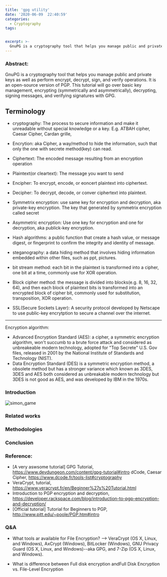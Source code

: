 ```yaml
---
title: 'gpg utility'
date: '2020-06-09  22:40:59'
categories:
  - Cryptography
tags:


excerpt: >-
  GnuPG is a cryptography tool that helps you manage public and private keys as well as perform encrypt, decrypt, sign, and verify operations. It is an open-source version of PGP. This tutorial will go over basic key management, encrypting (symmetrically and asymmetrically), decrypting, signing messages, and verifying signatures with GPG.
---
```


### Abstract: 
GnuPG is a cryptography tool that helps you manage public and private keys as well as perform encrypt, decrypt, sign, and verify operations. It is an open-source version of PGP. This tutorial will go over basic key management, encrypting (symmetrically and asymmetrically), decrypting, signing messages, and verifying signatures with GPG.
## Terminology
* cryptography: The process to secure information and make it unreadable without special knowledge or a key. E.g. ATBAH cipher, Caesar Cipher, Cardan grille, 
* Encrytion: aka Cipher, a way/method to hide the information, such that only the one with secrete method(key) can read.
* Ciphertext: The encoded message resulting from an encryption operation
* Plaintext(or cleartext): The message you want to send
* Encipher: To encrypt, encode, or eoncert plaintext into ciphertext.
* Decipher: To decrypt, decode, or conver ciphertext into plaintext.
* Symmetrix encryption: use same key for encryption and decryption, aka private-key encryption. The key that generated by symmetrix encryption called secret
* Asymmetric encryption: Use one key for encryption and one for decryption, aka publick-key encryption.
* Hash algorithms: a public function that create a hash value, or message digest, or fingerprint to confirm the integrity and identity of message.
* steganography: a data hiding method that involves hiding information embedded within other files, such as ppt, pictures.
  



* bit stream method: each bit in the plaintext is transformed into a cipher, one bit at a time, commonly use for XOR operation.
* Block cipher method: the message is divided into blocks(e.g. 8, 16, 32, 64), and then each block of plaintext bits is transformed into an encrypted block of cipher bit, commonly used for substitution, transposition, XOR operation.
* SSL(Secure Sockets Layer): A security protocol developed by Netscape to use public-key encrytption to secure a channel over the internet.

---
Encryption algorithm:
* Advanced Encryption Standard (AES): a cipher, a symmetric encryption algorithm, won't succumb to a brute force attack and considered as unbreakeable modern technology, adopted for "Top Secrete" U.S. Gov files, released in 2001 by the National Institute of Standards and Technology (NIST).
* Data Encryption Standard (DES) is a symmetric encryption method, a obsolete method but has a stronger variance which known as 3DES, 3DES and AES both considered as unbreakable modern technology but 3DES is not good as AES, and was developed by IBM in the 1970s.




### Introduction
![simon_game](\assets\images\ece_simon_game\simon.gif)

### Related works

### Methodologies

### Conclusion

### Reference:

- [A very aswsome tutorial] GPG Tutorial, https://www.devdungeon.com/content/gpg-tutorial#intro
dCode, Caesar Cipher, https://www.dcode.fr/tools-list#cryptography
- VeraCrypt, tutorial, https://www.veracrypt.fr/en/Beginner%27s%20Tutorial.html
- Introduction to PGP encryption and decryption, https://developer.rackspace.com/blog/introduction-to-pgp-encryption-and-decryption/
- [Official tutorial] Tutorial for Beginners to PGP, http://www.pitt.edu/~poole/PGP.htm#intro
### Q&A

* What tools ar available for File Encryption?
 --> VeraCrypt (OS X, Linux, and Windows), AxCrypt (Windows), BitLocker (Windows), GNU Privacy Guard (OS X, Linux, and Windows)--aka GPG, and 7-Zip (OS X, Linux, and Windows).

* What is difference between Full disk encryption andFull Disk Encryption vs. File-Level Encryption




